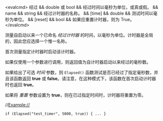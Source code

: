 \<evalcmd\> 经过 && double 或 bool && 经过时间以毫秒为单位，或真或假。 && name && string && 经过计时器的名称。 && \[time\] && double && 测试时间以毫秒为单位。 && \[reset\] && bool && 如果应重置计时器，则为 True。 \</evalcmd\>

测量自启动以来一个已命名 *经过计时器* 的时间，以毫秒为单位。计时器是全局的，因此您应选择一个惟一名称。

首次测量指定计时器时启动该计时器。

如果仅使用一个参数进行调用，则返回值为自计时器启动以来经过的毫秒数。

如果给出了可选 *时间* 参数，则 `Elapsed()` 函数测试是否已经过了指定毫秒数，并且该函数返回 **true** 或 **false**。请注意，在这种模式下，该函数在首次启动计时器时也返回 **true**。

如果将 *重置* 参数设置为 **true**，则在已过指定时间时，计时器将重置为零。

//<Example://>

    if (Elapsed("test_timer", 5000, true)) { ... }